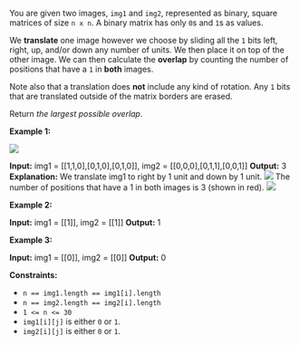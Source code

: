 
You are given two images,  `img1`  and  `img2`, represented as binary, square matrices of size  `n x n`. A binary matrix has only  `0`s and  `1`s as values.

We  **translate**  one image however we choose by sliding all the  `1`  bits left, right, up, and/or down any number of units. We then place it on top of the other image. We can then calculate the  **overlap**  by counting the number of positions that have a  `1`  in  **both**  images.

Note also that a translation does  **not**  include any kind of rotation. Any  `1`  bits that are translated outside of the matrix borders are erased.

Return  _the largest possible overlap_.

**Example 1:**

![](https://assets.leetcode.com/uploads/2020/09/09/overlap1.jpg)

**Input:** img1 = [[1,1,0],[0,1,0],[0,1,0]], img2 = [[0,0,0],[0,1,1],[0,0,1]]
**Output:** 3
**Explanation:** We translate img1 to right by 1 unit and down by 1 unit.
![](https://assets.leetcode.com/uploads/2020/09/09/overlap_step1.jpg)
The number of positions that have a 1 in both images is 3 (shown in red).
![](https://assets.leetcode.com/uploads/2020/09/09/overlap_step2.jpg)

**Example 2:**

**Input:** img1 = [[1]], img2 = [[1]]
**Output:** 1

**Example 3:**

**Input:** img1 = [[0]], img2 = [[0]]
**Output:** 0

**Constraints:**

-   `n == img1.length == img1[i].length`
-   `n == img2.length == img2[i].length`
-   `1 <= n <= 30`
-   `img1[i][j]`  is either  `0`  or  `1`.
-   `img2[i][j]`  is either  `0`  or  `1`.